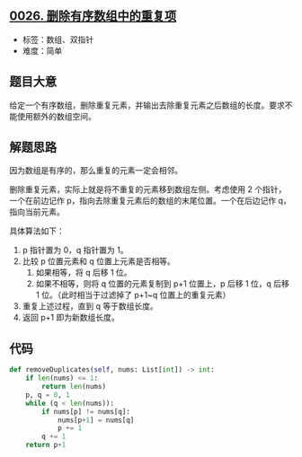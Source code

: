 ## [0026. 删除有序数组中的重复项](https://leetcode-cn.com/problems/remove-duplicates-from-sorted-array/)

- 标签：数组、双指针
- 难度：简单

## 题目大意

给定一个有序数组，删除重复元素，并输出去除重复元素之后数组的长度。要求不能使用额外的数组空间。

## 解题思路

因为数组是有序的，那么重复的元素一定会相邻。

删除重复元素，实际上就是将不重复的元素移到数组左侧。考虑使用 2 个指针，一个在前边记作 p，指向去除重复元素后的数组的末尾位置。一个在后边记作 q，指向当前元素。

具体算法如下：

1. p 指针置为 0，q 指针置为 1。
2. 比较 p 位置元素和 q 位置上元素是否相等。
   1. 如果相等，将 q 后移 1 位。
   2. 如果不相等，则将 q 位置的元素复制到 p+1 位置上，p 后移 1 位，q 后移 1 位。（此时相当于过滤掉了 p+1~q 位置上的重复元素）
3. 重复上述过程，直到 q 等于数组长度。
4. 返回 p+1 即为新数组长度。

## 代码

```Python
def removeDuplicates(self, nums: List[int]) -> int:
    if len(nums) <= 1:
        return len(nums)
    p, q = 0, 1
    while (q < len(nums)):
        if nums[p] != nums[q]:
            nums[p+1] = nums[q]
            p += 1
        q += 1
    return p+1
```

